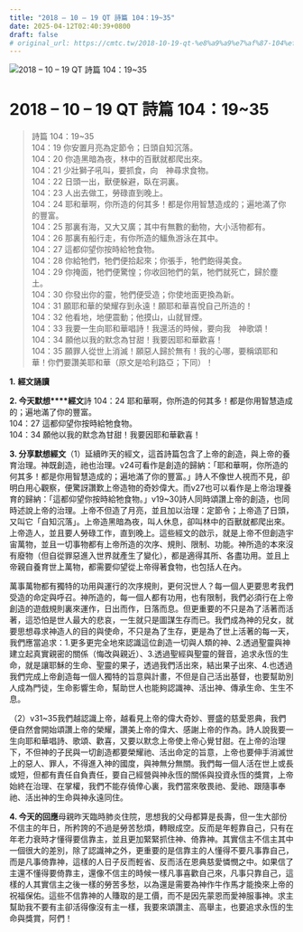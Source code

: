 ```yaml
---
title: "2018 – 10 – 19 QT 詩篇 104：19~35"
date: 2025-04-12T02:40:39+0800
draft: false
# original_url: https://cmtc.tw/2018-10-19-qt-%e8%a9%a9%e7%af%87-104%ef%bc%9a1935
---
```


![2018 – 10 – 19 QT 詩篇 104：19~35](/images/qt.jpg   "2018 – 10 – 19 QT 詩篇 104：19~35")

# 2018 – 10 – 19 QT 詩篇 104：19~35

> 詩篇 104：19~35  
> 104：19 你安置月亮為定節令；日頭自知沉落。  
> 104：20 你造黑暗為夜，林中的百獸就都爬出來。  
> 104：21 少壯獅子吼叫，要抓食，向　神尋求食物。  
> 104：22 日頭一出，獸便躲避，臥在洞裏。  
> 104：23 人出去做工，勞碌直到晚上。  
> 104：24 耶和華啊，你所造的何其多！都是你用智慧造成的；遍地滿了你的豐富。  
> 104：25 那裏有海，又大又廣；其中有無數的動物，大小活物都有。  
> 104：26 那裏有船行走，有你所造的鱷魚游泳在其中。  
> 104：27 這都仰望你按時給牠食物。  
> 104：28 你給牠們，牠們便拾起來；你張手，牠們飽得美食。  
> 104：29 你掩面，牠們便驚惶；你收回牠們的氣，牠們就死亡，歸於塵土。  
> 104：30 你發出你的靈，牠們便受造；你使地面更換為新。  
> 104：31 願耶和華的榮耀存到永遠！願耶和華喜悅自己所造的！  
> 104：32 他看地，地便震動；他摸山，山就冒煙。  
> 104：33 我要一生向耶和華唱詩！我還活的時候，要向我　神歌頌！  
> 104：34 願他以我的默念為甘甜！我要因耶和華歡喜！  
> 104：35 願罪人從世上消滅！願惡人歸於無有！我的心哪，要稱頌耶和華！你們要讚美耶和華（原文是哈利路亞；下同）！

**1.** **經文誦讀**

**2. 今天默想****經文**詩 104：24 耶和華啊，你所造的何其多！都是你用智慧造成的；遍地滿了你的豐富。  
104：27 這都仰望你按時給牠食物。  
104：34 願他以我的默念為甘甜！我要因耶和華歡喜！

**3. 分享默想經文**（1）延續昨天的經文，這首詩篇包含了上帝的創造，與上帝的養育治理。神既創造，祂也治理。v24可看作是創造的歸納：「耶和華啊，你所造的何其多！都是你用智慧造成的；遍地滿了你的豐富。」詩人不像世人視而不見，卻明白用心觀察，便驚訝讚歎上帝造物的奇妙偉大。而v27也可以看作是上帝治理養育的歸納：「這都仰望你按時給牠食物。」v19~30詩人同時頌讚上帝的創造，也同時述說上帝的治理。上帝不但造了月亮，並且加以治理：定節令；上帝造了日頭，又叫它「自知沉落」。上帝造黑暗為夜，叫人休息，卻叫林中的百獸就都爬出來。上帝造人，並且要人勞碌工作，直到晚上。這些經文的啟示，就是上帝不但創造宇宙萬物，並且一切事物都有上帝所造的次序、規則、限制、功能。神所造的本來沒有廢物（但自從罪惡進入世界就產生了變化），都是適得其所、各盡功用。並且上帝親自養育世上萬物，都需要仰望從上帝得著食物，也包括人在內。

萬事萬物都有獨特的功用與運行的次序規則，更何況世人？每一個人更要思考我們受造的命定與呼召。神所造的，每一個人都有功用，也有限制，我們必須行在上帝創造的遊戲規則裏來運作，日出而作，日落而息。但更重要的不只是為了活著而活著，這恐怕是世人最大的悲哀，一生就只是圖謀生存而已。我們成為神的兒女，就要思想尋求神造人的目的與使命，不只是為了生存，更是為了世上活著的每一天，我們應當追求：1.更多更完全地來認識這位創造一切與人類的神、2.透過聖靈與神建立起真實親密的關係（悔改與親近）、3.透過聖經與聖靈的聲音，追求永恆的生命，就是讓耶穌的生命、聖靈的果子，透過我們活出來，結出果子出來、4.也透過我們完成上帝創造每一個人獨特的旨意與計畫，不但是自己活出基督，也要幫助別人成為門徒，生命影響生命，幫助世人也能夠認識神、活出神、傳承生命、生生不息。

（2）v31~35我們越認識上帝，越看見上帝的偉大奇妙、豐盛的慈愛恩典，我們便自然會開始頌讚上帝的榮耀，讚美上帝的偉大、感謝上帝的作為。詩人說我要一生向耶和華唱詩、歌頌、歡喜，又要以默念上帝使上帝心覺甘甜。在上帝的治理下，不但神的子民與一切創造都要榮耀祂、活出命定的旨意，上帝也要伸手消滅世上的惡人、罪人，不得進入神的國度，與神無分無關。我們每一個人活在世上或長或短，但都有責任自負責任，要自己經營與神永恆的關係與投資永恆的獎賞，上帝始終在治理、在掌權，我們不能存僥倖心裏，我們當來敬畏祂、愛祂、跟隨事奉祂、活出神的生命與神永遠同住。

**4. 今天的回應**母親昨天臨時肺炎住院，思想我的父母都算是長壽，但一生大部份不信主的年日，所矜誇的不過是勞苦愁煩，轉眼成空。反而是年輕靠自己，只有在年老力衰時才懂得要信靠主，並且更加緊緊抓住神、倚靠神。其實信主不信主其中一個很大的差別，除了認識神之外，更重要的是信靠主的人懂得不要凡事靠自己，而是凡事倚靠神，這樣的人日子反而輕省、反而活在恩典慈愛憐憫之中。如果信了主還不懂得要倚靠主，還像不信主的時候一樣凡事喜歡自己來，凡事只靠自己，這樣的人其實信主之後一樣的勞苦多愁，以為還是需要為神作牛作馬才能換來上帝的祝福保佑。這些不信靠神的人賺取的是工價，而不是因先蒙恩而愛神服事神。求主幫助我不要有主卻活得像沒有主一樣，我要來頌讚主、高舉主，也要追求永恆的生命與獎賞，阿們！